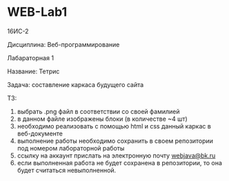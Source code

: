 # WEB-Lab1
16ИС-2

Дисциплина: Веб-программирование

Лабараторная 1

Название: Тетрис

Задача: составление каркаса будущего сайта

ТЗ:

1) выбрать .png файл в соответствии со своей фамилией
2) в данном файле изображены блоки (в количестве ~4 шт)
3) необходимо реализовать с помощью html и css данный каркас 
в веб-документе
4) выполнение работы необходимо сохранить в своем репозитории
под номером лабораторной работы
5) ссылку на аккаунт прислать на электронную почту webjava@bk.ru
6) если выполненная работа не будет сохранена в репозитории, 
то она будет считаться невыполненной.
